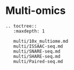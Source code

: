 # Multi-omics

```{eval-rst}
.. toctree::
   :maxdepth: 1

   multi/10x_multiome.md
   multi/ISSAAC-seq.md
   multi/SNARE-seq.md
   multi/SHARE-seq.md
   multi/Paired-seq.md

```